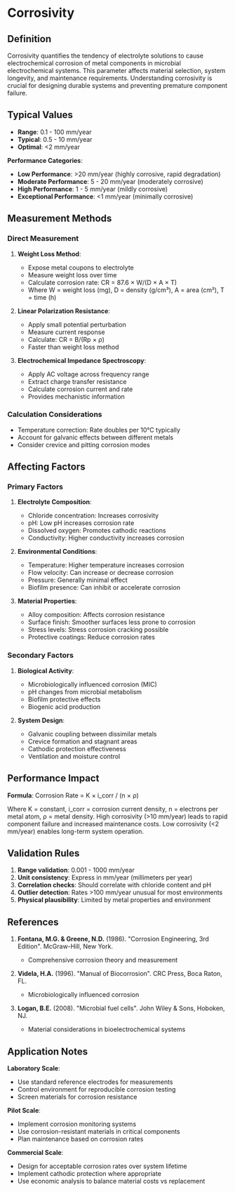 <!--
Parameter ID: corrosivity
Category: chemical
Generated: 2025-01-16T12:03:00.000Z
-->

# Corrosivity

## Definition

Corrosivity quantifies the tendency of electrolyte solutions to cause
electrochemical corrosion of metal components in microbial electrochemical
systems. This parameter affects material selection, system longevity, and
maintenance requirements. Understanding corrosivity is crucial for designing
durable systems and preventing premature component failure.

## Typical Values

- **Range**: 0.1 - 100 mm/year
- **Typical**: 0.5 - 10 mm/year
- **Optimal**: <2 mm/year

**Performance Categories**:

- **Low Performance**: >20 mm/year (highly corrosive, rapid degradation)
- **Moderate Performance**: 5 - 20 mm/year (moderately corrosive)
- **High Performance**: 1 - 5 mm/year (mildly corrosive)
- **Exceptional Performance**: <1 mm/year (minimally corrosive)

## Measurement Methods

### Direct Measurement

1. **Weight Loss Method**:
   - Expose metal coupons to electrolyte
   - Measure weight loss over time
   - Calculate corrosion rate: CR = 87.6 × W/(D × A × T)
   - Where W = weight loss (mg), D = density (g/cm³), A = area (cm²), T = time
     (h)

2. **Linear Polarization Resistance**:
   - Apply small potential perturbation
   - Measure current response
   - Calculate: CR = B/(Rp × ρ)
   - Faster than weight loss method

3. **Electrochemical Impedance Spectroscopy**:
   - Apply AC voltage across frequency range
   - Extract charge transfer resistance
   - Calculate corrosion current and rate
   - Provides mechanistic information

### Calculation Considerations

- Temperature correction: Rate doubles per 10°C typically
- Account for galvanic effects between different metals
- Consider crevice and pitting corrosion modes

## Affecting Factors

### Primary Factors

1. **Electrolyte Composition**:
   - Chloride concentration: Increases corrosivity
   - pH: Low pH increases corrosion rate
   - Dissolved oxygen: Promotes cathodic reactions
   - Conductivity: Higher conductivity increases corrosion

2. **Environmental Conditions**:
   - Temperature: Higher temperature increases corrosion
   - Flow velocity: Can increase or decrease corrosion
   - Pressure: Generally minimal effect
   - Biofilm presence: Can inhibit or accelerate corrosion

3. **Material Properties**:
   - Alloy composition: Affects corrosion resistance
   - Surface finish: Smoother surfaces less prone to corrosion
   - Stress levels: Stress corrosion cracking possible
   - Protective coatings: Reduce corrosion rates

### Secondary Factors

1. **Biological Activity**:
   - Microbiologically influenced corrosion (MIC)
   - pH changes from microbial metabolism
   - Biofilm protective effects
   - Biogenic acid production

2. **System Design**:
   - Galvanic coupling between dissimilar metals
   - Crevice formation and stagnant areas
   - Cathodic protection effectiveness
   - Ventilation and moisture control

## Performance Impact

**Formula**: Corrosion Rate = K × i_corr / (n × ρ)

Where K = constant, i_corr = corrosion current density, n = electrons per metal
atom, ρ = metal density. High corrosivity (>10 mm/year) leads to rapid component
failure and increased maintenance costs. Low corrosivity (<2 mm/year) enables
long-term system operation.

## Validation Rules

1. **Range validation**: 0.001 - 1000 mm/year
2. **Unit consistency**: Express in mm/year (millimeters per year)
3. **Correlation checks**: Should correlate with chloride content and pH
4. **Outlier detection**: Rates >100 mm/year unusual for most environments
5. **Physical plausibility**: Limited by metal properties and environment

## References

1. **Fontana, M.G. & Greene, N.D.** (1986). "Corrosion Engineering, 3rd
   Edition". McGraw-Hill, New York.
   - Comprehensive corrosion theory and measurement

2. **Videla, H.A.** (1996). "Manual of Biocorrosion". CRC Press, Boca Raton, FL.
   - Microbiologically influenced corrosion

3. **Logan, B.E.** (2008). "Microbial fuel cells". John Wiley & Sons, Hoboken,
   NJ.
   - Material considerations in bioelectrochemical systems

## Application Notes

**Laboratory Scale**:

- Use standard reference electrodes for measurements
- Control environment for reproducible corrosion testing
- Screen materials for corrosion resistance

**Pilot Scale**:

- Implement corrosion monitoring systems
- Use corrosion-resistant materials in critical components
- Plan maintenance based on corrosion rates

**Commercial Scale**:

- Design for acceptable corrosion rates over system lifetime
- Implement cathodic protection where appropriate
- Use economic analysis to balance material costs vs replacement
